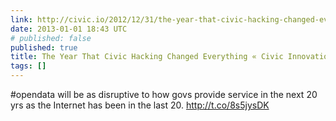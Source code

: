 ```yaml
---
link: http://civic.io/2012/12/31/the-year-that-civic-hacking-changed-everything/
date: 2013-01-01 18:43 UTC
# published: false
published: true
title: The Year That Civic Hacking Changed Everything « Civic Innovations
tags: []
---
```


#opendata will be as disruptive to how govs provide service in the next 20 yrs as the Internet has been in the last 20. http://t.co/8s5jysDK
